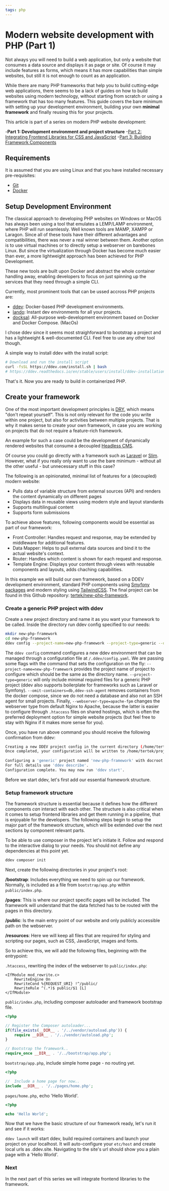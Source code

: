 ```yaml
---
tags: php
---
```


# Modern website development with PHP (Part 1)

Not always you will need to build a web application, but only a website that consumes a data source and displays it as page or site. Of course it may include features as forms, which means it has more capabilities than simple websites, but still it is not enough to count as an application.

While there are many PHP frameworks that help you to build cutting-edge web applications, there seems to be a lack of guides on how to build websites using modern technology, without starting from scratch or using a framework that has too many features. This guide covers the bare minimum with setting up your development environment, building your own **minimal framework** and finally reusing this for your projects.

This article is part of a series on modern PHP website development:

-**Part 1: Development environment and project structure**
-[Part 2: Integrating Frontend Libraries for CSS and JavaScript](#tbd)
-[Part 3: Building Framework Components](#tbd)

## Requirements

It is assumed that you are using Linux and that you have installed necessary pre-requisites:


- [Git](https://git-scm.com/)
- [Docker](https://docs.docker.com/engine/install/)

## Setup Development Environment

The classical approach to developing PHP websites on Windows or MacOS has always been using a tool that emulates a LEMP/LAMP environment, where PHP will run seamlessly. Well known tools are MAMP, XAMPP or Laragon. Since all of these tools have their different advantages and compatibilities, there was never a real winner between them. Another option is to use virtual machines or to directly setup a webserver on barebones Linux. But since the virtualization through Docker has become much easier than ever, a more lightweight approach has been achieved for PHP Development. 

These new tools are built upon Docker and abstract the whole container handling away, enabling developers to focus on just spinning up the services that they need through a simple CLI.

Currently, most prominent tools that can be ussed accross PHP projects are:

- [ddev](https://ddev.com/): Docker-based PHP development environments.
- [lando](https://lando.dev): Instant dev environments for all your projects.
- [docksal](https://docksal.io): All-purpose web-development environment based on Docker and Docker Compose. (MacOs)

I chose ddev since it seems most straighforward to bootstrap a project and has a lightweight & well-documented CLI. Feel free to use any other tool though.

A simple way to install ddev with the install script:

```bash
# Download and run the install script
curl -fsSL https://ddev.com/install.sh | bash
# https://ddev.readthedocs.io/en/stable/users/install/ddev-installation/#linux
```

That's it. Now you are ready to build in containerized PHP.

## Create your framework

One of the most important development principles is [DRY](https://www.digitalocean.com/community/tutorials/what-is-dry-development), which means "don't repeat yourself". This is not only relevant for the code you write within one project, but also for activities between multiple projects. That is why it makes sense to create your own framework, in case you are working on projects that do not require a feature-rich framework.

An example for such a case could be the development of dynamically rendered websites that consume a decoupled [Headless CMS](https://en.wikipedia.org/wiki/Headless_content_management_system). 

Of course you could go directly with a framework such as [Laravel](https://laravel.com/) or [Slim](https://www.slimframework.com/). However, what if you really only want to use the bare minimum - without all the other useful - but unnecessary stuff in this case? 

The following is an opinionated, minimal list of features for a (decoupled) modern website:
- Pulls data of variable structure from external sources (API) and renders the content dynamically on different pages
- Displays data in reusable views using modern style and layout standards
- Supports multilingual content
- Supports form submissions 

To achieve above features, following components would be essential as part of our framework:
- Front Controller: Handles request and response, may be extended by middleware for additional features.
- Data Mapper: Helps to pull external data sources and bind it to the actual website's context.
- Router: Handles which content is shown for each request and response.
- Template Engine: Displays your content through views with reusable components and layouts, adds chaching capabilities.

In this example we will build our own framework, based on a DDEV development environment, standard PHP components using [Smyfony packages](https://symfony.com/) and modern styling using [TailwindCSS](https://tailwindcss.com/). The final project can be found in this Github repository: [tertek/new-php-framework](https://github.com/tertek/new-php-framework).

### Create a generic PHP project with ddev

Create a new project directory and name it as you want your framework to be called. Inside the directory run ddev config specified to our needs:

```bash
mkdir new-php-framework
cd new-php-framework
ddev config --project-name=new-php-framework --project-type=generic --omit-containers=db,ddev-ssh-agent --webserver-type=apache-fpm
```
The `ddev config` command configures a new ddev environment that can be managed through a configuration file at `/.ddev/config.yaml`. We are passing some flags with the command that sets the configuration on the fly: `--project-name=new-php-framework` provides the project name of project to configure which should be the same as the directory name. `--project-type=generic` will only include minimal required files for a generic PHP project (ddev also supports boilerplate for frameworks such as Laravel or Symfony). `--omit-containers=db,ddev-ssh-agent` removes containers from the docker compose, since we do not need a database and also not an SSH agent for small projects. Finally, `--webserver-type=apache-fpm` changes the webserver type from default Nginx to Apache, because the latter is easier to configure through `.htaccess` files on shared hostings, which is often the preferred deployment option for simple website projects (but feel free to stay with Nginx if it makes more sense for you).

Once, you have run above command you should receive the following confirmation from ddev:

```bash
Creating a new DDEV project config in the current directory (/home/tertek/projects/new-php-framework) 
Once completed, your configuration will be written to /home/tertek/projects/new-php-framework/.ddev/config.yaml
 
Configuring a 'generic' project named 'new-php-framework' with docroot '' at '/home/tertek/projects/new-php-framework'.
For full details use 'ddev describe'. 
Configuration complete. You may now run 'ddev start'. 

```

Before we start ddev, let's first add our essential framework structure.

### Setup framework structure

The framework structure is essential because it defines how the different components *can* interact with each other. The structure is also critical when it comes to setup frontend libraries and get them running in a pipeline, that is enjoyable for the developers. The following steps begin to setup the major part of the framework structure, which will be extended over the next sections by component relevant parts.

To be able to use composer in the project let's initiate it. Follow and respond to the interactive dialog to your needs. You should not define any dependencies at this point yet.

```bash
ddev composer init
```
Next, create the following directories in your project's root:

**/bootstrap**: Includes everything we need to spin up our framework. Normally, is included as a file from `bootstrap/app.php` within `public/index.php`.

**/pages**: This is where our project specific pages will be included. The framework will understand that the data fetched has to be routed with the pages in this directory.

**/public**: Is the main entry point of our website and only publicly accessible path on the webserver.

**/resources**: Here we will keep all files that are required for styling and scripting our pages, such as CSS, JavaScript, images and fonts.

So to achieve this, we will add the following files, beginning with the entrypoint:

`.htaccess`, rewriting the index of the webserver to `public/index.php`:

```
<IfModule mod_rewrite.c>
    RewriteEngine On
    RewriteCond %{REQUEST_URI} !^/public/
    RewriteRule ^(.*)$ public/$1 [L]
</IfModule>
```

`public/index.php`, including composer autoloader and framework bootstrap file.

```php
<?php

// Register the Composer autoloader...
if(file_exists(__DIR__ . '/../vendor/autoload.php')) {
    require __DIR__ . '/../vendor/autoload.php';
}

// Bootstrap the framework..
require_once __DIR__ . '/../bootstrap/app.php';
```

`bootstrap/app.php`, include simple home page - no routing yet.

```php
<?php

//  Include a home page for now..
include __DIR__ . '/../pages/home.php';
```

`pages/home.php`, echo 'Hello World'.

```php
<?php

echo 'Hello World';
```

Now that we have the basic structure of our framework ready, let's run it and see if it works:

`ddev launch` will start ddev, build required containers and launch your project on your localhost. It will auto-configure your `etc/host` and create local urls as <project>.ddev.site. Navigating to the site's url should show you a plain page with a 'Hello World'.


### Next


In the next part of this series we will integrate frontend libraries to the framework. 